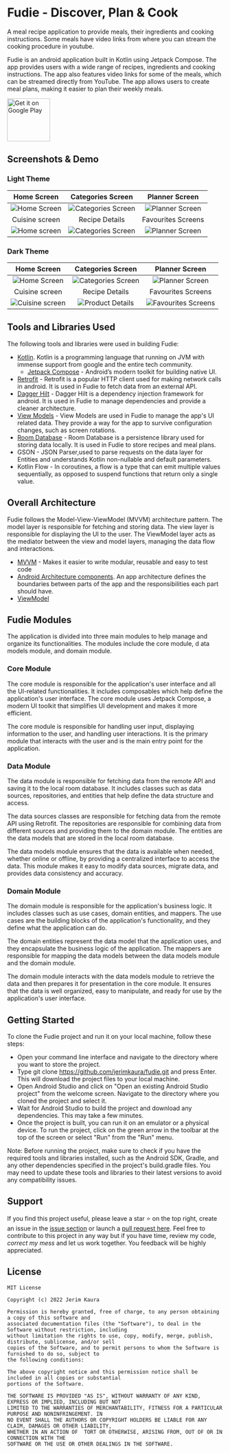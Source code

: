 # Fudie - Discover, Plan & Cook

A meal recipe application to provide meals, their ingredients and cooking instructions. Some meals have video links from where you can stream the 
cooking procedure in youtube.


Fudie is an android application built in Kotlin using Jetpack Compose. The app provides users with a wide range of recipes, ingredients and 
cooking instructions. The app also features video links for some of the meals, which can be streamed directly from YouTube. 
The app allows users to create meal plans, making it easier to plan their weekly meals.

<a href='https://play.google.com/store/apps/details?id=com.fudie.core'><img alt='Get it on Google Play' src='https://play.google.com/intl/en_us/badges/images/generic/en_badge_web_generic.png' height='100px'/></a>

## Screenshots & Demo

### Light Theme

Home Screen           |                  Categories Screen                   |                 Planner  Screen                  |
:-------------------------:|:----------------------------------------------------:|:------------------------------------------------:|
![Home Screen  ](images/home-light.jpeg)  | ![   Categories Screen ](images/category-light.jpeg) | ![Planner  Screen   ](images/planner-light.jpeg) | 
Cuisine  screen          |                    Recipe Details                    |                Favourites Screens                |
![Home screen  ](images/cuisines-light.jpeg)  |  ![ Categories Screen  ](images/recipes-light.jpeg)  | ![Planner  Screen](images/favourites-light.jpeg) | 

### Dark Theme
Home Screen              |                 Categories Screen                 |                   Planner  Screen                   |
:-------------------------:|:-------------------------------------------------:|:---------------------------------------------------:|
![Home Screen](images/home-dark.jpeg)  | ![Categories Screen  ](images/category-dark.jpeg) |   ![ Planner  Screen ](images/planner-dark.jpeg)    | 
Cuisine  screen        |                  Recipe Details                   |                 Favourites Screens                  |
![Cuisine  screen  ](images/cuisines-dark.jpeg)  |   ![Product Details  ](images/recipe-dark.jpeg)   | ![Favourites Screens ](images/favourites-dark.jpeg) | 


## Tools and Libraries Used

The following tools and libraries were used in building Fudie:
 - [Kotlin](https://kotlinlang.org/). Kotlin is a programming language that running on JVM with immense support from google and the entire tech community.
    - [Jetpack Compose](https://developer.android.com/jetpack/compose) - Android’s modern toolkit for building native UI.
- [Retrofit](https://github.com/square/retrofit) - Retrofit is a popular HTTP client used for making network calls in android. It is used in Fudie to fetch data from an external API.
- [Dagger Hilt](https://dagger.dev/hilt/) - Dagger Hilt is a dependency injection framework for android. It is used in Fudie to manage dependencies and provide 
a cleaner architecture.
- [View Models](https://developer.android.com/topic/libraries/architecture/viewmodel) - View Models are used in Fudie to manage the app's UI related data. They provide a way for the app to survive configuration changes, 
such as screen rotations.
- [Room Database](https://developer.android.com/training/data-storage/room) - Room Database is a persistence library used for storing data locally. It is used in Fudie to store recipes and meal plans.
- GSON - JSON Parser,used to parse requests on the data layer for Entities and understands Kotlin non-nullable and default parameters.
- Kotlin Flow - In coroutines, a flow is a type that can emit multiple values sequentially, as opposed to suspend functions that return only a single value.

## Overall Architecture

Fudie follows the Model-View-ViewModel (MVVM) architecture pattern. The model layer is responsible for fetching and storing data. 
The view layer is responsible for displaying the UI to the user. The ViewModel layer acts as the mediator between the view and model layers, 
managing the data flow and interactions.

 - [MVVM](https://developer.android.com/jetpack/guide?gclid=CjwKCAiAvaGRBhBlEiwAiY-yMLJgFw8dtzM8r78wKMlnykKhTDwh5vx4ZOGqGBbXQ8PEFlYsS_b_oBoCRGoQAvD_BwE&gclsrc=aw.ds)
        - Makes it easier to write modular, reusable and easy to test code
 - [Android Architecture components](https://developer.android.com/topic/libraries/architecture). An app architecture defines the boundaries between parts of the app and the responsibilities each part should have.
 - [ViewModel](https://developer.android.com/topic/libraries/architecture/viewmodel)

## Fudie Modules
The application is divided into three main modules to help manage and organize its functionalities. The modules include the core module, d
ata models module, and domain module.

### Core Module
The core module is responsible for the application's user interface and all the UI-related functionalities. It includes composables which help define 
the application's user interface. The core module uses Jetpack Compose, a modern UI toolkit that simplifies UI development and makes it more efficient.

The core module is responsible for handling user input, displaying information to the user, and handling user interactions. It is the primary module 
that interacts with the user and is the main entry point for the application.

### Data  Module
The data  module is responsible for fetching data from the remote API and saving it to the local room database. It includes classes such as data sources, 
repositories, and entities that help define the data structure and access.

The data sources classes are responsible for fetching data from the remote API using Retrofit. The repositories are responsible for combining data 
from different sources and providing them to the domain module. The entities are the data models that are stored in the local room database.

The data models module ensures that the data is available when needed, whether online or offline, by providing a centralized interface to access the data. 
This module makes it easy to modify data sources, migrate data, and provides data consistency and accuracy.

### Domain Module
The domain module is responsible for the application's business logic. It includes classes such as use cases, domain entities, and mappers. 
The use cases are the building blocks of the application's functionality, and they define what the application can do.

The domain entities represent the data model that the application uses, and they encapsulate the business logic of the application. 
The mappers are responsible for mapping the data models between the data models module and the domain module.

The domain module interacts with the data models module to retrieve the data and then prepares it for presentation in the core module. 
It ensures that the data is well organized, easy to manipulate, and ready for use by the application's user interface.


## Getting Started

To clone the Fudie project and run it on your local machine, follow these steps:

- Open your command line interface and navigate to the directory where you want to store the project.
- Type git clone https://github.com/jerimkaura/fudie.git and press Enter. This will download the project files to your local machine.
- Open Android Studio and click on "Open an existing Android Studio project" from the welcome screen. 
  Navigate to the directory where you cloned the project and select it.
- Wait for Android Studio to build the project and download any dependencies. This may take a few minutes.
- Once the project is built, you can run it on an emulator or a physical device. To run the project, click on the green arrow in the toolbar at the top of the screen or select "Run" from the "Run" menu.

Note: Before running the project, make sure to check if you have the required tools and libraries installed, such as the Android SDK, Gradle, and any other dependencies specified in the project's build.gradle files. You may need to update these tools and libraries to their latest versions to avoid any compatibility issues.

## Support
If you find this project useful, please leave a star ⭐️  on the top right, create an issue in the [issue section](https://github.com/jerimkaura/fudieissues)
or launch a [pull request here](https://github.com/jerimkaura/fudie/pulls). Feel free to contribute to this project in any way but if you have time, review my code, *correct my mess*
and let us work together. You feedback will be highly appreciated.

## License

 ```
 MIT License
 
 Copyright (c) 2022 Jerim Kaura
 
 Permission is hereby granted, free of charge, to any person obtaining a copy of this software and 
 associated documentation files (the "Software"), to deal in the Software without restriction, including 
 without limitation the rights to use, copy, modify, merge, publish, distribute, sublicense, and/or sell 
 copies of the Software, and to permit persons to whom the Software is furnished to do so, subject to 
 the following conditions:
 
 The above copyright notice and this permission notice shall be included in all copies or substantial 
 portions of the Software.
 
 THE SOFTWARE IS PROVIDED "AS IS", WITHOUT WARRANTY OF ANY KIND, EXPRESS OR IMPLIED, INCLUDING BUT NOT 
 LIMITED TO THE WARRANTIES OF MERCHANTABILITY, FITNESS FOR A PARTICULAR PURPOSE AND NONINFRINGEMENT. IN 
 NO EVENT SHALL THE AUTHORS OR COPYRIGHT HOLDERS BE LIABLE FOR ANY CLAIM, DAMAGES OR OTHER LIABILITY, 
 WHETHER IN AN ACTION OF  TORT OR OTHERWISE, ARISING FROM, OUT OF OR IN CONNECTION WITH THE 
 SOFTWARE OR THE USE OR OTHER DEALINGS IN THE SOFTWARE.
 ```
